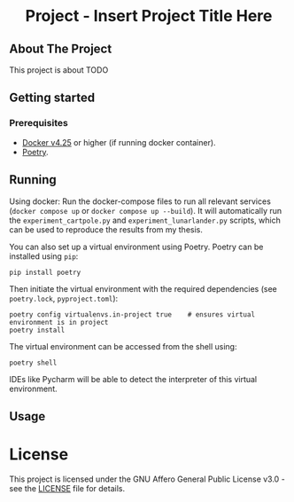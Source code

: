 <br />
<p align="center">
  <h1 align="center">Project - Insert Project Title Here</h1>

  <p align="center">
  </p>
</p>

## About The Project
This project is about TODO

## Getting started

### Prerequisites
- [Docker v4.25](https://www.docker.com/get-started) or higher (if running docker container).
- [Poetry](https://python-poetry.org/).
## Running
Using docker: Run the docker-compose files to run all relevant services (`docker compose up` or `docker compose up --build`).
It will automatically run the `experiment_cartpole.py` and `experiment_lunarlander.py` scripts, which can be used to reproduce the results from my thesis.

You can also set up a virtual environment using Poetry. Poetry can  be installed using `pip`:
```
pip install poetry
```
Then initiate the virtual environment with the required dependencies (see `poetry.lock`, `pyproject.toml`):
```
poetry config virtualenvs.in-project true    # ensures virtual environment is in project
poetry install
```
The virtual environment can be accessed from the shell using:
```
poetry shell
```
IDEs like Pycharm will be able to detect the interpreter of this virtual environment.

## Usage

# License
This project is licensed under the GNU Affero General Public License v3.0 - see the [LICENSE](./LICENSE) file for details.

